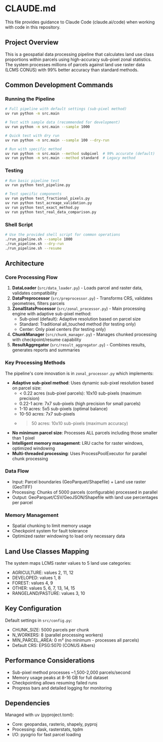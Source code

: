 # CLAUDE.md

This file provides guidance to Claude Code (claude.ai/code) when working with code in this repository.

## Project Overview

This is a geospatial data processing pipeline that calculates land use class proportions within parcels using high-accuracy sub-pixel zonal statistics. The system processes millions of parcels against land use raster data (LCMS CONUS) with 99% better accuracy than standard methods.

## Common Development Commands

### Running the Pipeline
```bash
# Full pipeline with default settings (sub-pixel method)
uv run python -m src.main

# Test with sample data (recommended for development)
uv run python -m src.main --sample 1000

# Quick test with dry run
uv run python -m src.main --sample 100 --dry-run

# Run with specific method
uv run python -m src.main --method subpixel  # 99% accurate (default)
uv run python -m src.main --method standard  # Legacy method
```

### Testing
```bash
# Run basic pipeline test
uv run python test_pipeline.py

# Test specific components
uv run python test_fractional_pixels.py
uv run python test_acreage_validation.py
uv run python test_exact_method.py
uv run python test_real_data_comparison.py
```

### Shell Script
```bash
# Use the provided shell script for common operations
./run_pipeline.sh --sample 1000
./run_pipeline.sh --dry-run
./run_pipeline.sh --resume
```

## Architecture

### Core Processing Flow
1. **DataLoader** (`src/data_loader.py`) - Loads parcel and raster data, validates compatibility
2. **DataPreprocessor** (`src/preprocessor.py`) - Transforms CRS, validates geometries, filters parcels
3. **ZonalStatsProcessor** (`src/zonal_processor.py`) - Main processing engine with adaptive sub-pixel method:
   - Sub-pixel (default): Adaptive resolution based on parcel size
   - Standard: Traditional all_touched method (for testing only)
   - Center: Only pixel centers (for testing only)
4. **ChunkManager** (`src/chunk_manager.py`) - Manages chunked processing with checkpoint/resume capability
5. **ResultAggregator** (`src/result_aggregator.py`) - Combines results, generates reports and summaries

### Key Processing Methods

The pipeline's core innovation is in `zonal_processor.py` which implements:
- **Adaptive sub-pixel method**: Uses dynamic sub-pixel resolution based on parcel size:
  - < 0.22 acres (sub-pixel parcels): 10x10 sub-pixels (maximum precision)
  - 0.22-1 acre: 7x7 sub-pixels (high precision for small parcels)
  - 1-10 acres: 5x5 sub-pixels (optimal balance)
  - 10-50 acres: 7x7 sub-pixels
  - > 50 acres: 10x10 sub-pixels (maximum accuracy)
- **No minimum parcel size**: Processes ALL parcels including those smaller than 1 pixel
- **Intelligent memory management**: LRU cache for raster windows, optimized windowing
- **Multi-threaded processing**: Uses ProcessPoolExecutor for parallel chunk processing

### Data Flow
- Input: Parcel boundaries (GeoParquet/Shapefile) + Land use raster (GeoTIFF)
- Processing: Chunks of 5000 parcels (configurable) processed in parallel
- Output: GeoParquet/CSV/GeoJSON/Shapefile with land use percentages per parcel

### Memory Management
- Spatial chunking to limit memory usage
- Checkpoint system for fault tolerance
- Optimized raster windowing to load only necessary data

## Land Use Classes Mapping

The system maps LCMS raster values to 5 land use categories:
- AGRICULTURE: values 2, 11, 12
- DEVELOPED: values 1, 8
- FOREST: values 4, 9
- OTHER: values 5, 6, 7, 13, 14, 15
- RANGELAND/PASTURE: values 3, 10

## Key Configuration

Default settings in `src/config.py`:
- CHUNK_SIZE: 5000 parcels per chunk
- N_WORKERS: 8 (parallel processing workers)
- MIN_PARCEL_AREA: 0 m² (no minimum - processes all parcels)
- Default CRS: EPSG:5070 (CONUS Albers)

## Performance Considerations

- Sub-pixel method processes ~1,500-2,000 parcels/second
- Memory usage peaks at 8-16 GB for full dataset
- Checkpointing allows resuming failed runs
- Progress bars and detailed logging for monitoring

## Dependencies

Managed with uv (pyproject.toml):
- Core: geopandas, rasterio, shapely, pyproj
- Processing: dask, rasterstats, tqdm
- I/O: pyogrio for fast parcel loading